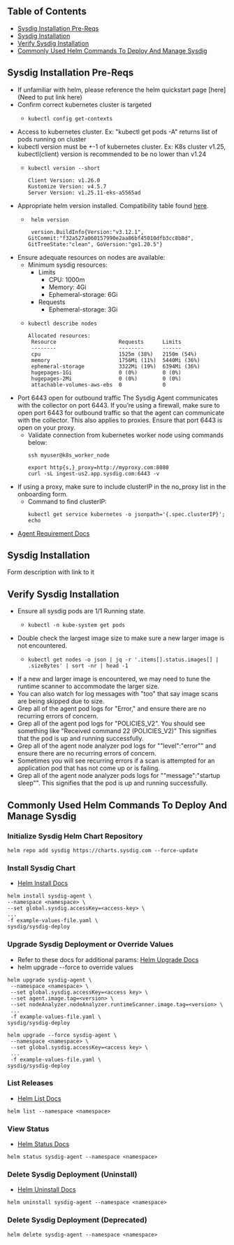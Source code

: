 ## Table of Contents
* [Sysdig Installation Pre-Reqs](#sysdig-installation-pre-reqs)
* [Sysdig Installation](#sysdig-installation)
* [Verify Sysdig Installation](#verify-sysdig-installation)
* [Commonly Used Helm Commands To Deploy And Manage Sysdig](#commonly-used-helm-commands-to-deploy-and-manage-sysdig)


## Sysdig Installation Pre-Reqs

* If unfamiliar with helm, please reference the helm quickstart page [here](Need to put link here)
* Confirm correct kubernetes cluster is targeted
  * ```
    kubectl config get-contexts
    ```
* Access to kubernetes cluster. Ex: "kubectl get pods -A" returns list of pods running on cluster
* kubectl version must be +-1 of kubernetes cluster. Ex: K8s cluster v1.25, kubectl(client) version is recommended to be no lower than v1.24
  * ```
    kubectl version --short
    
    Client Version: v1.26.0
    Kustomize Version: v4.5.7
    Server Version: v1.25.11-eks-a5565ad
    ```
* Appropriate helm version installed. Compatibility table found [here](https://helm.sh/docs/topics/version_skew/).
  * ```
     helm version
    
     version.BuildInfo{Version:"v3.12.1", GitCommit:"f32a527a060157990e2aa86bf45010dfb3cc8b8d", GitTreeState:"clean", GoVersion:"go1.20.5"}
    ```
* Ensure adequate resources on nodes are available:
  * Minimum sysdig resources:
    * Limits
      * CPU: 1000m
      * Memory: 4Gi
      * Ephemeral-storage: 6Gi
    * Requests
      * Ephemeral-storage: 3Gi
  * ```
    kubectl describe nodes

    Allocated resources:
     Resource                    Requests      Limits
     --------                    --------      ------
     cpu                         1525m (38%)   2150m (54%)
     memory                      1756Mi (11%)  5440Mi (36%)
     ephemeral-storage           3322Mi (19%)  6394Mi (36%)
     hugepages-1Gi               0 (0%)        0 (0%)
     hugepages-2Mi               0 (0%)        0 (0%)
     attachable-volumes-aws-ebs  0             0
    ```
* Port 6443 open for outbound traffic The Sysdig Agent communicates with the collector on port 6443. If you’re using a firewall, make sure to open port 6443 for outbound traffic so that the agent can communicate with the collector. This also applies to proxies. Ensure that port 6443 is open on your proxy.
  * Validate connection from kubernetes worker node using commands below:
    ```
    ssh myuser@k8s_worker_node
    
    export http{s,}_proxy=http://myproxy.com:8080
    curl -sL ingest-us2.app.sysdig.com:6443 -v
    ```
* If using a proxy, make sure to include clusterIP in the no_proxy list in the onboarding form.
  * Command to find clusterIP: 
    ```
    kubectl get service kubernetes -o jsonpath='{.spec.clusterIP}'; echo
    ```
* [Agent Requirement Docs](https://docs.sysdig.com/en/docs/installation/sysdig-secure/install-agent-components/installation-requirements/sysdig-agent/)

## Sysdig Installation

Form description with link to it


## Verify Sysdig Installation

* Ensure all sysdig pods are 1/1 Running state.
  * ```
    kubectl -n kube-system get pods
    ``` 
* Double check the largest image size to make sure a new larger image is not encountered.
  * ```
    kubectl get nodes -o json | jq -r '.items[].status.images[] | .sizeBytes' | sort -nr | head -1
    ```
* If a new and larger image is encountered, we may need to tune the runtime scanner to accommodate the larger size.
* You can also watch for log messages with "too" that say image scans are being skipped due to size.
* Grep all of the agent pod logs for "Error," and ensure there are no recurring errors of concern.
* Grep all of the agent pod logs for "POLICIES_V2". You should see something like "Received command 22 (POLICIES_V2)" This signifies that the pod is up and running successfully.
* Grep all of the agent node analyzer pod logs for "\"level\":\"error\"" and ensure there are no recurring errors of concern.
* Sometimes you will see recurring errors if a scan is attempted for an application pod that has not come up or is failing.
* Grep all of the agent node analyzer pods logs for "\"message\":\"startup sleep\"". This signifies that the pod is up and running successfully.

## Commonly Used Helm Commands To Deploy And Manage Sysdig

### Initialize Sysdig Helm Chart Repository
```
helm repo add sysdig https://charts.sysdig.com --force-update
```

### Install Sysdig Chart
* [Helm Install Docs](https://helm.sh/docs/helm/helm_install/)
```
helm install sysdig-agent \
--namespace <namespace> \
--set global.sysdig.accessKey=<access-key> \
...
-f example-values-file.yaml \
sysdig/sysdig-deploy
```

### Upgrade Sysdig Deployment or Override Values
* Refer to these docs for additional params: [Helm Upgrade Docs](https://helm.sh/docs/helm/helm_upgrade/)
* helm upgrade --force to override values
```
helm upgrade sysdig-agent \
 --namespace <namespace> \
 --set global.sysdig.accessKey=<access key> \
 --set agent.image.tag=<version> \
 --set nodeAnalyzer.nodeAnalyzer.runtimeScanner.image.tag=<version> \
 ...
 -f example-values-file.yaml \
sysdig/sysdig-deploy
```

```
helm upgrade --force sysdig-agent \
 --namespace <namespace> \
 --set global.sysdig.accessKey=<access key> \
 ...
 -f example-values-file.yaml \
sysdig/sysdig-deploy
```

### List Releases
* [Helm List Docs](https://helm.sh/docs/helm/helm_list/)
```
helm list --namespace <namespace>
```

### View Status
* [Helm Status Docs](https://helm.sh/docs/helm/helm_status/)
```
helm status sysdig-agent --namespace <namespace>
```

### Delete Sysdig Deployment (Uninstall)
* [Helm Uninstall Docs](https://helm.sh/docs/helm/helm_uninstall/)
```
helm uninstall sysdig-agent --namespace <namespace>
```

### Delete Sysdig Deployment (Deprecated)
```
helm delete sysdig-agent --namespace <namespace>
```

